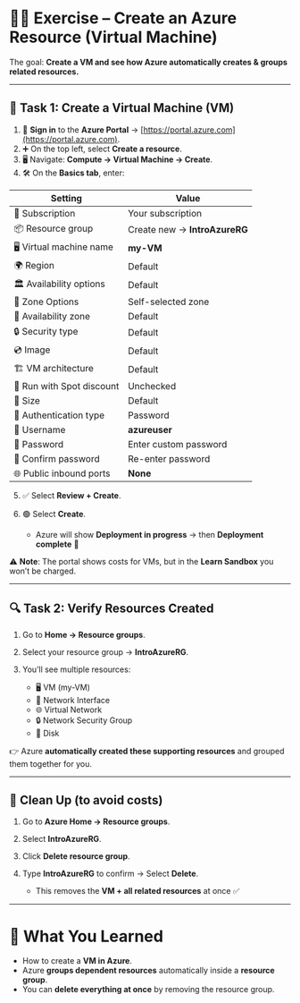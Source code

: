 # 🧑‍💻 Exercise – Create an Azure Resource (Virtual Machine)

The goal: **Create a VM and see how Azure automatically creates & groups related resources.**

---

## 📝 Task 1: Create a Virtual Machine (VM)

1. 🔑 **Sign in** to the **Azure Portal** → [https://portal.azure.com](https://portal.azure.com).
2. ➕ On the top left, select **Create a resource**.
3. 🖥 Navigate: **Compute → Virtual Machine → Create**.
4. 🛠 On the **Basics tab**, enter:

| Setting                   | Value                         |
| ------------------------- | ----------------------------- |
| 📜 Subscription           | Your subscription             |
| 📦 Resource group         | Create new → **IntroAzureRG** |
| 🖥 Virtual machine name   | **my-VM**                     |
| 🌍 Region                 | Default                       |
| 🏛 Availability options   | Default                       |
| 🏢 Zone Options           | Self-selected zone            |
| 📍 Availability zone      | Default                       |
| 🔒 Security type          | Default                       |
| 💿 Image                  | Default                       |
| 🏗 VM architecture        | Default                       |
| 💸 Run with Spot discount | Unchecked                     |
| 📏 Size                   | Default                       |
| 🔑 Authentication type    | Password                      |
| 👤 Username               | **azureuser**                 |
| 🔑 Password               | Enter custom password         |
| 🔑 Confirm password       | Re-enter password             |
| 🌐 Public inbound ports   | **None**                      |

5. ✅ Select **Review + Create**.
6. 🟢 Select **Create**.

   * Azure will show **Deployment in progress** → then **Deployment complete** 🎉

⚠ **Note**: The portal shows costs for VMs, but in the **Learn Sandbox** you won’t be charged.

---

## 🔍 Task 2: Verify Resources Created

1. Go to **Home → Resource groups**.
2. Select your resource group → **IntroAzureRG**.
3. You’ll see multiple resources:

   * 🖥 VM (my-VM)
   * 📡 Network Interface
   * 🌐 Virtual Network
   * 🔒 Network Security Group
   * 💾 Disk

👉 Azure **automatically created these supporting resources** and grouped them together for you.

---

## 🧹 Clean Up (to avoid costs)

1. Go to **Azure Home → Resource groups**.
2. Select **IntroAzureRG**.
3. Click **Delete resource group**.
4. Type **IntroAzureRG** to confirm → Select **Delete**.

   * This removes the **VM + all related resources** at once ✅

---

# 🎯 What You Learned

* How to create a **VM in Azure**.
* Azure **groups dependent resources** automatically inside a **resource group**.
* You can **delete everything at once** by removing the resource group.
